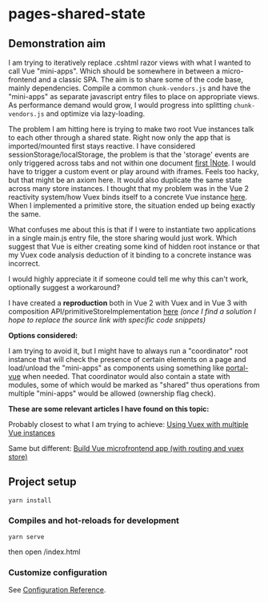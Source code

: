 # pages-shared-state

## Demonstration aim
I am trying to iteratively replace .cshtml razor views with what I wanted to call Vue "mini-apps". Which should be somewhere in between a micro-frontend and a classic SPA. The aim is to share some of the code base, mainly dependencies. Compile a common ```chunk-vendors.js``` and have the "mini-apps" as separate javascript entry files to place on appropriate views. As performance demand would grow, I would progress into splitting ```chunk-vendors.js``` and optimize via lazy-loading.

The problem I am hitting here is trying to make two root Vue instances talk to each other through a shared state. Right now only the app that is imported/mounted first stays reactive. I have considered sessionStorage/localStorage, the problem is that the 'storage' events are only triggered across tabs and not within one document [first |Note](https://developer.mozilla.org/en-US/docs/Web/API/Window/storage_event). I would have to trigger a custom event or play around with iframes. Feels too hacky, but that might be an axiom here. It would also duplicate the same state across many store instances.
I thought that my problem was in the Vue 2 reactivity system/how Vuex binds itself to a concrete Vue instance [here](https://github.com/vuejs/vuex/blob/80b77429ff8a581a0f41aaea5c9574d7c5500efe/src/store.js#L548). When I implemented a primitive store, the situation ended up being exactly the same.

What confuses me about this is that if I were to instantiate two applications in a single main.js entry file, the store sharing would just work. Which suggest that Vue is either creating some kind of hidden root instance or that my Vuex code analysis deduction of it binding to a concrete instance was incorrect.

I would highly appreciate it if someone could tell me why this can't work, optionally suggest a workaround?

I have created a **reproduction** both in Vue 2 with Vuex and in Vue 3 with composition API/primitiveStoreImplementation [here](https://github.com/PheelaV/MultipleVueRootAppsMultipleEntryFilesSameStore)
*(once I find a solution I hope to replace the source link with specific code snippets)*

**Options considered:**

I am trying to avoid it, but I might have to always run a "coordinator" root instance that will check the presence of certain elements on a page and load/unload the "mini-apps" as components using something like [portal-vue](https://github.com/LinusBorg/portal-vue) when needed. That coordinator would also contain a state with modules, some of which would be marked as "shared" thus operations from multiple "mini-apps" would be allowed (ownership flag check).

**These are some relevant articles I have found on this topic:**

Probably closest to what I am trying to achieve:
[Using Vuex with multiple Vue instances](https://forum.vuejs.org/t/using-vuex-with-multiple-vue-instances/39456)

Same but different:
[Build Vue microfrontend app (with routing and vuex store)](https://stackoverflow.com/questions/59580079/build-vue-microfrontend-app-with-routing-and-vuex-store)

## Project setup
```
yarn install
```

### Compiles and hot-reloads for development
```
yarn serve
```

then open /index.html

### Customize configuration
See [Configuration Reference](https://cli.vuejs.org/config/).
